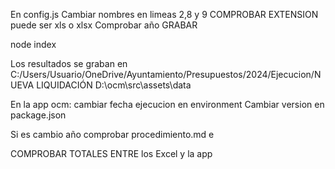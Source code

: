 En config.js
Cambiar nombres en limeas 2,8 y 9
COMPROBAR EXTENSION puede ser xls o xlsx
Comprobar año
GRABAR

node index

Los resultados se graban en 
C:/Users/Usuario/OneDrive/Ayuntamiento/Presupuestos/2024/Ejecucion/NUEVA LIQUIDACIÓN
D:\ocm\src\assets\data


En la app ocm:
  cambiar fecha ejecucion en environment
  Cambiar version en package.json 

  Si es cambio año comprobar procedimiento.md e

COMPROBAR TOTALES ENTRE los Excel y la app

